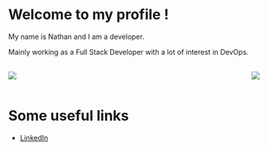 # Welcome to my profile !

<p>My name is Nathan and I am a developer.</p>
<p>Mainly working as a Full Stack Developer with a lot of interest in DevOps.</p>
<br/>
<div style="display: flex; justify-content: space-between; align-items: center; flex-direction: row; gap: 12px;">
    <div>
        <img align="center" src="https://github-readme-stats.vercel.app/api?username=spaniernathan&theme=tokyonight&count_private=true&include_all_commits=true&show_icons=true&hide_border=true" />
    </div>
    <div>
        <img align="center" src="https://github-readme-stats.vercel.app/api/top-langs/?username=spaniernathan&layout=compact&theme=tokyonight&langs_count=8&exclude_repo=PDCT-backend&hide_border=true" />
    </div>
</div>

<br/>

# Some useful links

- [LinkedIn](https://www.linkedin.com/in/nathan-spanier-960730158/)
